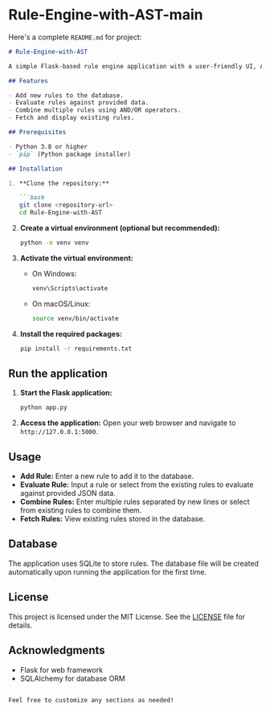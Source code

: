 # Rule-Engine-with-AST-main

Here's a complete `README.md` for project:

```markdown
# Rule-Engine-with-AST

A simple Flask-based rule engine application with a user-friendly UI, API, and backend. This application determines user eligibility based on attributes like age, department, income, spend, etc. The system uses an Abstract Syntax Tree (AST) to represent conditional rules and allows for dynamic creation, combination, and modification of these rules.

## Features

- Add new rules to the database.
- Evaluate rules against provided data.
- Combine multiple rules using AND/OR operators.
- Fetch and display existing rules.

## Prerequisites

- Python 3.8 or higher
- `pip` (Python package installer)

## Installation

1. **Clone the repository:**

   ```bash
   git clone <repository-url>
   cd Rule-Engine-with-AST
   ```

2. **Create a virtual environment (optional but recommended):**

   ```bash
   python -m venv venv
   ```

3. **Activate the virtual environment:**

   - On Windows:
     ```bash
     venv\Scripts\activate
     ```
   - On macOS/Linux:
     ```bash
     source venv/bin/activate
     ```

4. **Install the required packages:**

   ```bash
   pip install -r requirements.txt
   ```

## Run the application

1. **Start the Flask application:**

   ```bash
   python app.py
   ```

2. **Access the application:**
   Open your web browser and navigate to `http://127.0.0.1:5000`.

## Usage

- **Add Rule:** Enter a new rule to add it to the database.
- **Evaluate Rule:** Input a rule or select from the existing rules to evaluate against provided JSON data.
- **Combine Rules:** Enter multiple rules separated by new lines or select from existing rules to combine them.
- **Fetch Rules:** View existing rules stored in the database.

## Database

The application uses SQLite to store rules. The database file will be created automatically upon running the application for the first time.

## License

This project is licensed under the MIT License. See the [LICENSE](LICENSE) file for details.

## Acknowledgments

- Flask for web framework
- SQLAlchemy for database ORM
```

Feel free to customize any sections as needed!